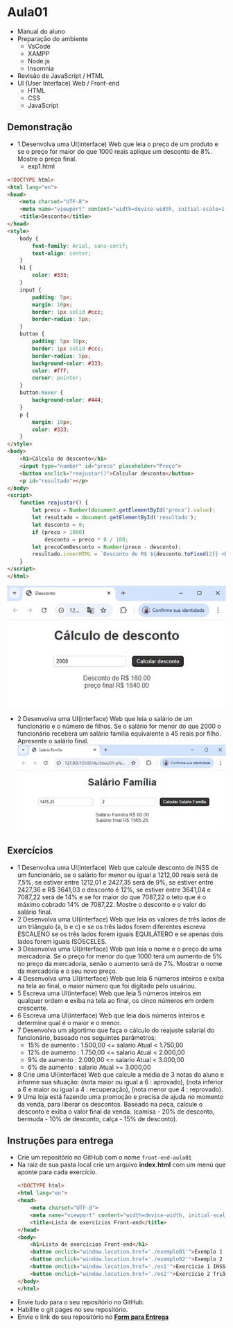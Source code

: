 # Aula01
- Manual do aluno
- Preparação do ambiente
    - VsCode
    - XAMPP
    - Node.js
    - Insomnia
- Revisão de JavaScript / HTML
- UI (User Interface) Web / Front-end
    - HTML
    - CSS
    - JavaScript

## Demonstração
- 1 Desenvolva uma UI(interface) Web que leia o preço de um produto e se o preço for maior do que 1000 reais aplique um desconto de 8%. Mostre o preço final.
    - exp1.html
```html
<!DOCTYPE html>
<html lang="en">
<head>
    <meta charset="UTF-8">
    <meta name="viewport" content="width=device-width, initial-scale=1.0">
    <title>Desconto</title>
</head>
<style>
    body {
        font-family: Arial, sans-serif;
        text-align: center;
    }
    h1 {
        color: #333;
    }
    input {
        padding: 5px;
        margin: 10px;
        border: 1px solid #ccc;
        border-radius: 5px;
    }
    button {
        padding: 5px 10px;
        border: 1px solid #ccc;
        border-radius: 5px;
        background-color: #333;
        color: #fff;
        cursor: pointer;
    }
    button:hover {
        background-color: #444;
    }
    p {
        margin: 10px;
        color: #333;
    }
</style>
<body>
    <h1>Cálculo de desconto</h1>
    <input type="number" id="preco" placeholder="Preço">
    <button onclick="reajustar()">Calcular desconto</button>
    <p id="resultado"></p>
</body>
<script>
    function reajustar() {
        let preco = Number(document.getElementById('preco').value);
        let resultado = document.getElementById('resultado');
        let desconto = 0;
        if (preco > 1000)
            desconto = preco * 8 / 100;
        let precoComDesconto = Number(preco - desconto);
        resultado.innerHTML = `Desconto de R$ ${desconto.toFixed(2)} <br>Preço final R$ ${precoComDesconto.toFixed(2)}`;
    }
</script>
</html>
```
![exp1](./exp1.png)

- 2 Desenvolva uma UI(interface) Web que leia o salário de um funcionário e o número de filhos. Se o salário for menor do que 2000 o funcionário receberá um salário família equivalente a 45 reais por filho. Apresente o salário final.
![exp1](./exp2.png)

## Exercícios
- 1 Desenvolva uma UI(interface) Web que calcule desconto de INSS de um funcionário, se o salário for menor ou igual a 1212,00 reais será de 7,5%, se estiver entre 1212,01 e 2427,35 será de 9%, se estiver entre 2427,36 e R$ 3641,03 o desconto é 12%, se estiver entre 3641,04 e 7087,22 será de 14% e se for maior do que 7087,22 o teto que é o máximo cobrado 14% de 7087,22. Mostre o desconto e o valor do salário final.
- 2 Desenvolva uma UI(interface) Web que leia os valores de três lados de um triângulo (a, b e c) e se os três lados forem diferentes escreva ESCALENO se os três lados forem iguais EQUILÁTERO e se apenas dois lados forem iguais ISÓSCELES.
- 3 Desenvolva uma UI(interface) Web que leia o nome e o preço de uma mercadoria. Se o preço for menor do que 1000 terá um aumento de 5% no preço da mercadoria, senão o aumento será de 7%. Mostrar o nome da mercadoria e o seu novo preço.
- 4 Desenvolva uma UI(interface) Web que leia 6 números inteiros e exiba na tela ao final, o maior número que foi digitado pelo usuáriou.
- 5 Escreva uma UI(interface) Web que leia 5 números inteiros em qualquer ordem e exiba na tela ao final, os cinco números em ordem crescente.
- 6 Escreva uma UI(interface) Web que leia dois números inteiros e determine qual é o maior e o menor.
- 7 Desenvolva um algortimo que faça o cálculo do reajuste salarial do funcionário, baseado nos seguintes parâmetros:
    - 15% de aumento : 1.500,00 <= salario Atual < 1.750,00
    - 12% de aumento : 1.750,00 <= salario Atual < 2.000,00
    - 9% de aumento : 2.000,00 <= salario Atual < 3.000,00
    - 6% de aumento : salario Atual >= 3.000,00
- 8 Crie uma UI(interface) Web que calcule a média de 3 notas do aluno e informe sua situação: (nota maior ou igual a 6 : aprovado), (nota inferior a 6 e maior ou igual a 4 : recuperação), (nota menor que 4 : reprovado).
- 9 Uma loja está fazendo uma promoção e precisa de ajuda no momento da venda, para liberar os descontos. Baseado na peça, calcule o desconto e exiba o valor final da venda. (camisa - 20% de desconto, bermuda - 10% de desconto, calça - 15% de desconto).

## Instruções para entrega
- Crie um repositório no GitHub com o nome `front-end-aula01`
- Na raiz de sua pasta local crie um arquivo **index.html** com um menú que aponte para cada exercício.
    ```html
    <!DOCTYPE html>
    <html lang="en">
    <head>
        <meta charset="UTF-8">
        <meta name="viewport" content="width=device-width, initial-scale=1.0">
        <title>Lista de exercícios Front-end</title>
    </head>
    <body>
        <h1>Lista de exercícios Front-end</h1>
        <button onclick="window.location.href='./exemplo01'">Exemplo 1 Desconto</button>
        <button onclick="window.location.href='./exemplo02'">Exemplo 2 Salário Família</button>
        <button onclick="window.location.href='./ex1'">Exercício 1 INSS</button>
        <button onclick="window.location.href='./ex2'">Exercício 2 Triângulos</button>
    </body>
    </html>
    ```
- Envie tudo para o seu repositório no GitHub.
- Habilite o git pages no seu repositório.
- Envie o link do seu repositório no **[Form para Entrega](https://docs.google.com/forms/d/e/1FAIpQLSe0vQZG0vyO779t-NUgBkWfGmF0afIuxDUklWXi61f9NoQ9MQ/viewform?usp=header)**
